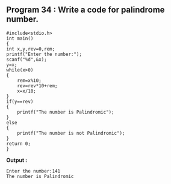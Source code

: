 ## Program 34 : Write a code for palindrome number.
```
#include<stdio.h>
int main()
{
int x,y,rev=0,rem;
printf("Enter the number:");
scanf("%d",&x);
y=x;
while(x>0)
{
	rem=x%10;
	rev=rev*10+rem;
	x=x/10;
}
if(y==rev)
{
	printf("The number is Palindromic");
}
else
{
	printf("The number is not Palindromic");
}
return 0;
}
```
**Output :**
```
Enter the number:141
The number is Palindromic
```

